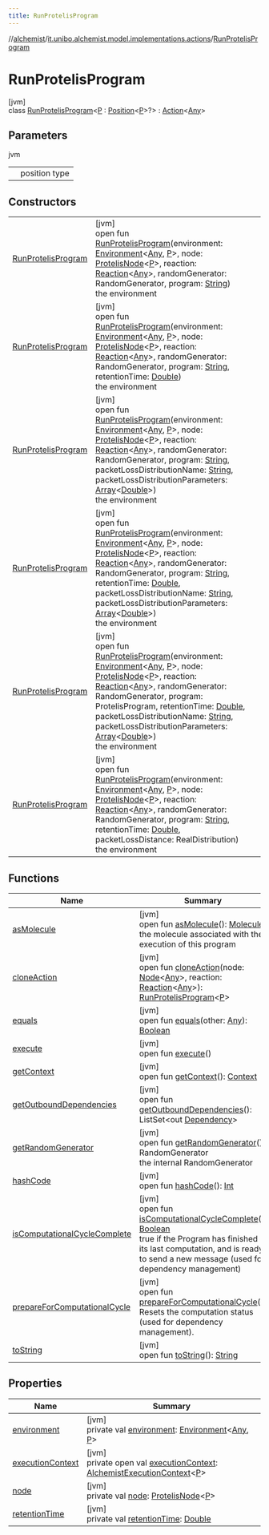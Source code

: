 ```yaml
---
title: RunProtelisProgram
---
```

//[alchemist](../../../index.html)/[it.unibo.alchemist.model.implementations.actions](../index.html)/[RunProtelisProgram](index.html)



# RunProtelisProgram



[jvm]\
class [RunProtelisProgram](index.html)<[P](index.html) : [Position](../../it.unibo.alchemist.model.interfaces/-position/index.html)<[P](../../it.unibo.alchemist.protelis/-alchemist-execution-context/index.html)>?> : [Action](../../it.unibo.alchemist.model.interfaces/-action/index.html)<[Any](https://kotlinlang.org/api/latest/jvm/stdlib/kotlin/-any/index.html)>



## Parameters


jvm

| | |
|---|---|
| <P> | position type |



## Constructors


| | |
|---|---|
| [RunProtelisProgram](-run-protelis-program.html) | [jvm]<br>open fun [RunProtelisProgram](-run-protelis-program.html)(environment: [Environment](../../it.unibo.alchemist.model.interfaces/-environment/index.html)<[Any](https://kotlinlang.org/api/latest/jvm/stdlib/kotlin/-any/index.html), [P](../../it.unibo.alchemist.protelis/-alchemist-execution-context/index.html)>, node: [ProtelisNode](../../it.unibo.alchemist.model.implementations.nodes/-protelis-node/index.html)<[P](../../it.unibo.alchemist.protelis/-alchemist-execution-context/index.html)>, reaction: [Reaction](../../it.unibo.alchemist.model.interfaces/-reaction/index.html)<[Any](https://kotlinlang.org/api/latest/jvm/stdlib/kotlin/-any/index.html)>, randomGenerator: RandomGenerator, program: [String](https://docs.oracle.com/javase/8/docs/api/java/lang/String.html))<br>the environment |
| [RunProtelisProgram](-run-protelis-program.html) | [jvm]<br>open fun [RunProtelisProgram](-run-protelis-program.html)(environment: [Environment](../../it.unibo.alchemist.model.interfaces/-environment/index.html)<[Any](https://kotlinlang.org/api/latest/jvm/stdlib/kotlin/-any/index.html), [P](../../it.unibo.alchemist.protelis/-alchemist-execution-context/index.html)>, node: [ProtelisNode](../../it.unibo.alchemist.model.implementations.nodes/-protelis-node/index.html)<[P](../../it.unibo.alchemist.protelis/-alchemist-execution-context/index.html)>, reaction: [Reaction](../../it.unibo.alchemist.model.interfaces/-reaction/index.html)<[Any](https://kotlinlang.org/api/latest/jvm/stdlib/kotlin/-any/index.html)>, randomGenerator: RandomGenerator, program: [String](https://docs.oracle.com/javase/8/docs/api/java/lang/String.html), retentionTime: [Double](https://kotlinlang.org/api/latest/jvm/stdlib/kotlin/-double/index.html))<br>the environment |
| [RunProtelisProgram](-run-protelis-program.html) | [jvm]<br>open fun [RunProtelisProgram](-run-protelis-program.html)(environment: [Environment](../../it.unibo.alchemist.model.interfaces/-environment/index.html)<[Any](https://kotlinlang.org/api/latest/jvm/stdlib/kotlin/-any/index.html), [P](../../it.unibo.alchemist.protelis/-alchemist-execution-context/index.html)>, node: [ProtelisNode](../../it.unibo.alchemist.model.implementations.nodes/-protelis-node/index.html)<[P](../../it.unibo.alchemist.protelis/-alchemist-execution-context/index.html)>, reaction: [Reaction](../../it.unibo.alchemist.model.interfaces/-reaction/index.html)<[Any](https://kotlinlang.org/api/latest/jvm/stdlib/kotlin/-any/index.html)>, randomGenerator: RandomGenerator, program: [String](https://docs.oracle.com/javase/8/docs/api/java/lang/String.html), packetLossDistributionName: [String](https://docs.oracle.com/javase/8/docs/api/java/lang/String.html), packetLossDistributionParameters: [Array](https://kotlinlang.org/api/latest/jvm/stdlib/kotlin/-array/index.html)<[Double](https://kotlinlang.org/api/latest/jvm/stdlib/kotlin/-double/index.html)>)<br>the environment |
| [RunProtelisProgram](-run-protelis-program.html) | [jvm]<br>open fun [RunProtelisProgram](-run-protelis-program.html)(environment: [Environment](../../it.unibo.alchemist.model.interfaces/-environment/index.html)<[Any](https://kotlinlang.org/api/latest/jvm/stdlib/kotlin/-any/index.html), [P](../../it.unibo.alchemist.protelis/-alchemist-execution-context/index.html)>, node: [ProtelisNode](../../it.unibo.alchemist.model.implementations.nodes/-protelis-node/index.html)<[P](../../it.unibo.alchemist.protelis/-alchemist-execution-context/index.html)>, reaction: [Reaction](../../it.unibo.alchemist.model.interfaces/-reaction/index.html)<[Any](https://kotlinlang.org/api/latest/jvm/stdlib/kotlin/-any/index.html)>, randomGenerator: RandomGenerator, program: [String](https://docs.oracle.com/javase/8/docs/api/java/lang/String.html), retentionTime: [Double](https://kotlinlang.org/api/latest/jvm/stdlib/kotlin/-double/index.html), packetLossDistributionName: [String](https://docs.oracle.com/javase/8/docs/api/java/lang/String.html), packetLossDistributionParameters: [Array](https://kotlinlang.org/api/latest/jvm/stdlib/kotlin/-array/index.html)<[Double](https://kotlinlang.org/api/latest/jvm/stdlib/kotlin/-double/index.html)>)<br>the environment |
| [RunProtelisProgram](-run-protelis-program.html) | [jvm]<br>open fun [RunProtelisProgram](-run-protelis-program.html)(environment: [Environment](../../it.unibo.alchemist.model.interfaces/-environment/index.html)<[Any](https://kotlinlang.org/api/latest/jvm/stdlib/kotlin/-any/index.html), [P](../../it.unibo.alchemist.protelis/-alchemist-execution-context/index.html)>, node: [ProtelisNode](../../it.unibo.alchemist.model.implementations.nodes/-protelis-node/index.html)<[P](../../it.unibo.alchemist.protelis/-alchemist-execution-context/index.html)>, reaction: [Reaction](../../it.unibo.alchemist.model.interfaces/-reaction/index.html)<[Any](https://kotlinlang.org/api/latest/jvm/stdlib/kotlin/-any/index.html)>, randomGenerator: RandomGenerator, program: ProtelisProgram, retentionTime: [Double](https://kotlinlang.org/api/latest/jvm/stdlib/kotlin/-double/index.html), packetLossDistributionName: [String](https://docs.oracle.com/javase/8/docs/api/java/lang/String.html), packetLossDistributionParameters: [Array](https://kotlinlang.org/api/latest/jvm/stdlib/kotlin/-array/index.html)<[Double](https://kotlinlang.org/api/latest/jvm/stdlib/kotlin/-double/index.html)>)<br>the environment |
| [RunProtelisProgram](-run-protelis-program.html) | [jvm]<br>open fun [RunProtelisProgram](-run-protelis-program.html)(environment: [Environment](../../it.unibo.alchemist.model.interfaces/-environment/index.html)<[Any](https://kotlinlang.org/api/latest/jvm/stdlib/kotlin/-any/index.html), [P](../../it.unibo.alchemist.protelis/-alchemist-execution-context/index.html)>, node: [ProtelisNode](../../it.unibo.alchemist.model.implementations.nodes/-protelis-node/index.html)<[P](../../it.unibo.alchemist.protelis/-alchemist-execution-context/index.html)>, reaction: [Reaction](../../it.unibo.alchemist.model.interfaces/-reaction/index.html)<[Any](https://kotlinlang.org/api/latest/jvm/stdlib/kotlin/-any/index.html)>, randomGenerator: RandomGenerator, program: [String](https://docs.oracle.com/javase/8/docs/api/java/lang/String.html), retentionTime: [Double](https://kotlinlang.org/api/latest/jvm/stdlib/kotlin/-double/index.html), packetLossDistance: RealDistribution)<br>the environment |


## Functions


| Name | Summary |
|---|---|
| [asMolecule](as-molecule.html) | [jvm]<br>open fun [asMolecule](as-molecule.html)(): [Molecule](../../it.unibo.alchemist.model.interfaces/-molecule/index.html)<br>the molecule associated with the execution of this program |
| [cloneAction](clone-action.html) | [jvm]<br>open fun [cloneAction](clone-action.html)(node: [Node](../../it.unibo.alchemist.model.interfaces/-node/index.html)<[Any](https://kotlinlang.org/api/latest/jvm/stdlib/kotlin/-any/index.html)>, reaction: [Reaction](../../it.unibo.alchemist.model.interfaces/-reaction/index.html)<[Any](https://kotlinlang.org/api/latest/jvm/stdlib/kotlin/-any/index.html)>): [RunProtelisProgram](index.html)<[P](../../it.unibo.alchemist.protelis/-alchemist-execution-context/index.html)> |
| [equals](equals.html) | [jvm]<br>open fun [equals](equals.html)(other: [Any](https://kotlinlang.org/api/latest/jvm/stdlib/kotlin/-any/index.html)): [Boolean](https://kotlinlang.org/api/latest/jvm/stdlib/kotlin/-boolean/index.html) |
| [execute](execute.html) | [jvm]<br>open fun [execute](execute.html)() |
| [getContext](get-context.html) | [jvm]<br>open fun [getContext](get-context.html)(): [Context](../../it.unibo.alchemist.model.interfaces/-context/index.html) |
| [getOutboundDependencies](get-outbound-dependencies.html) | [jvm]<br>open fun [getOutboundDependencies](get-outbound-dependencies.html)(): ListSet<out [Dependency](../../it.unibo.alchemist.model.interfaces/-dependency/index.html)> |
| [getRandomGenerator](get-random-generator.html) | [jvm]<br>open fun [getRandomGenerator](get-random-generator.html)(): RandomGenerator<br>the internal RandomGenerator |
| [hashCode](hash-code.html) | [jvm]<br>open fun [hashCode](hash-code.html)(): [Int](https://kotlinlang.org/api/latest/jvm/stdlib/kotlin/-int/index.html) |
| [isComputationalCycleComplete](is-computational-cycle-complete.html) | [jvm]<br>open fun [isComputationalCycleComplete](is-computational-cycle-complete.html)(): [Boolean](https://kotlinlang.org/api/latest/jvm/stdlib/kotlin/-boolean/index.html)<br>true if the Program has finished its last computation, and is ready to send a new message (used for dependency management) |
| [prepareForComputationalCycle](prepare-for-computational-cycle.html) | [jvm]<br>open fun [prepareForComputationalCycle](prepare-for-computational-cycle.html)()<br>Resets the computation status (used for dependency management). |
| [toString](to-string.html) | [jvm]<br>open fun [toString](to-string.html)(): [String](https://docs.oracle.com/javase/8/docs/api/java/lang/String.html) |


## Properties


| Name | Summary |
|---|---|
| [environment](environment.html) | [jvm]<br>private val [environment](environment.html): [Environment](../../it.unibo.alchemist.model.interfaces/-environment/index.html)<[Any](https://kotlinlang.org/api/latest/jvm/stdlib/kotlin/-any/index.html), [P](../../it.unibo.alchemist.protelis/-alchemist-execution-context/index.html)> |
| [executionContext](execution-context.html) | [jvm]<br>private open val [executionContext](execution-context.html): [AlchemistExecutionContext](../../it.unibo.alchemist.protelis/-alchemist-execution-context/index.html)<[P](../../it.unibo.alchemist.protelis/-alchemist-execution-context/index.html)> |
| [node](node.html) | [jvm]<br>private val [node](node.html): [ProtelisNode](../../it.unibo.alchemist.model.implementations.nodes/-protelis-node/index.html)<[P](../../it.unibo.alchemist.protelis/-alchemist-execution-context/index.html)> |
| [retentionTime](retention-time.html) | [jvm]<br>private val [retentionTime](retention-time.html): [Double](https://kotlinlang.org/api/latest/jvm/stdlib/kotlin/-double/index.html) |

